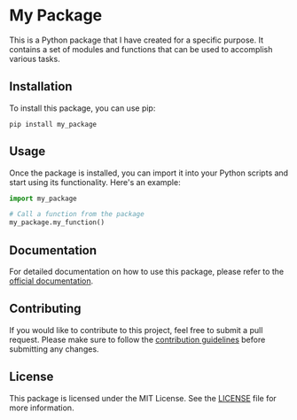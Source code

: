 # My Package

This is a Python package that I have created for a specific purpose. It contains a set of modules and functions that can be used to accomplish various tasks.

## Installation

To install this package, you can use pip:

```
pip install my_package
```

## Usage

Once the package is installed, you can import it into your Python scripts and start using its functionality. Here's an example:

```python
import my_package

# Call a function from the package
my_package.my_function()
```

## Documentation

For detailed documentation on how to use this package, please refer to the [official documentation](https://example.com).

## Contributing

If you would like to contribute to this project, feel free to submit a pull request. Please make sure to follow the [contribution guidelines](https://example.com) before submitting any changes.

## License

This package is licensed under the MIT License. See the [LICENSE](LICENSE) file for more information.

